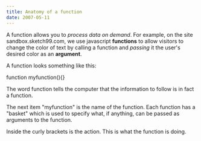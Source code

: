 ```yaml
---
title: Anatomy of a function
date: 2007-05-11
---
```

A function allows you to <em>process data on demand</em>. For example, on the site sandbox.sketch99.com, we use javascript <strong>functions</strong> to allow visitors to change the color of text by calling a function and <em>passing</em> it the user's desired color as an <strong>argument</strong>.

A function looks something like this:

function myfunction(){}

The word function tells the computer that the information to follow is in fact a function.

The next item "myfunction" is the name of the function. Each function has a "basket" which is used to specify what, if anything, can be passed as arguments to the function.

Inside the curly brackets is the action. This is what the function is doing.

